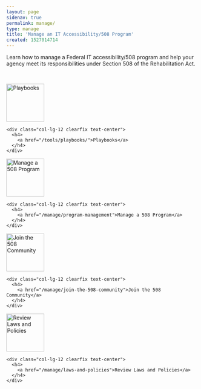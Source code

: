 ```yaml
---
layout: page
sidenav: true
permalink: manage/
type: manage
title: 'Manage an IT Accessibility/508 Program'
created: 1527014714
---
```


Learn how to manage a Federal IT accessibility/508 program and help your agency meet its responsibilities under Section 508 of the Rehabilitation Act.

&nbsp;

<div class="row nopadding">
  <div class="col-lg-3">
    <div class="col-lg-12 clearfix text-center">
      <a href="/tools/playbooks/"><img alt="Playbooks" src="/sites/all/themes/508retheme/images/icons/group-white.png" style="width:100px;" title="Playbooks" /></a>
    </div>
    
    <div class="col-lg-12 clearfix text-center">
      <h4>
        <a href="/tools/playbooks/">Playbooks</a>
      </h4>
    </div>
  </div>
  
  <div class="col-lg-3">
    <div class="col-lg-12 clearfix text-center">
      <a href="/manage/program-management"><img alt="Manage a 508 Program" src="/sites/all/themes/508retheme/images/icons/group-white.png" style="width:100px;" title="Manage a 508 Program" /></a>
    </div>
    
    <div class="col-lg-12 clearfix text-center">
      <h4>
        <a href="/manage/program-management">Manage a 508 Program</a>
      </h4>
    </div>
  </div>
  
  <div class="col-lg-3">
    <div class="col-lg-12 clearfix text-center">
      <a href="/manage/join-the-508-community"><img alt="Join the 508 Community" src="/sites/all/themes/508retheme/images/icons/group-white.png" style="width:100px;" title="Join the 508 Community" /></a>
    </div>
    
    <div class="col-lg-12 clearfix text-center">
      <h4>
        <a href="/manage/join-the-508-community">Join the 508 Community</a>
      </h4>
    </div>
  </div>
  
  <div class="col-lg-3">
    <div class="col-lg-12 clearfix text-center">
      <a href="/manage/laws-and-policies"><img alt="Review Laws and Policies" src="/sites/all/themes/508retheme/images/icons/group-white.png" style="width:100px;" title="Review Laws and Policies" /></a>
    </div>
    
    <div class="col-lg-12 clearfix text-center">
      <h4>
        <a href="/manage/laws-and-policies">Review Laws and Policies</a>
      </h4>
    </div>
  </div>
</div>

&nbsp;